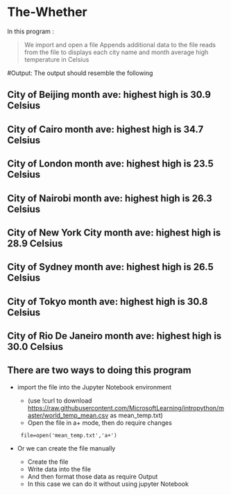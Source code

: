 # The-Whether

In this program :

> We import and open a file
> Appends additional data to the file
> reads from the file to displays each city name and month average high temperature in Celsius


#Output: The output should resemble the following

## City of Beijing month ave: highest high is 30.9 Celsius
## City of Cairo month ave: highest high is 34.7 Celsius
## City of London month ave: highest high is 23.5 Celsius
## City of Nairobi month ave: highest high is 26.3 Celsius
## City of New York City month ave: highest high is 28.9 Celsius
## City of Sydney month ave: highest high is 26.5 Celsius
## City of Tokyo month ave: highest high is 30.8 Celsius
## City of Rio De Janeiro month ave: highest high is 30.0 Celsius


## There are two ways to doing this program

* import the file into the Jupyter Notebook environment
  - (use !curl to download https://raw.githubusercontent.com/MicrosoftLearning/intropython/master/world_temp_mean.csv as mean_temp.txt)
  - Open the file in a+ mode, then do require changes
   ```
    file=open('mean_temp.txt','a+')
   ```

* Or we can create the file manually
  - Create the file
  - Write data into the file
  - And then format those data as require Output
  - In this case we can do it without using jupyter Notebook  
